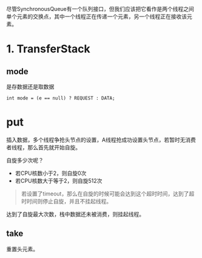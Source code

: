 尽管SynchronousQueue有一个队列接口，但我们应该把它看作是两个线程之间单个元素的交换点，其中一个线程正在传递一个元素，另一个线程正在接收该元素。

# 1. TransferStack

## mode

是存数据还是取数据

~~~
int mode = (e == null) ? REQUEST : DATA;
~~~

# put

插入数据，多个线程争抢头节点的设置，A线程抢成功设置头节点，若暂时无消费者线程，那么首先就开始自旋。

自旋多少次呢？

- 若CPU核数小于2，则自旋0次
- 若CPU核数大于等于2，则自旋512次

> 若设置了timeout，那么在自旋的时候可能会达到这个超时时间，达到了超时时间则停止自旋，并且不挂起线程。

达到了自旋最大次数，栈中数据还未被消费，则挂起线程。

## take

重置头元素。

